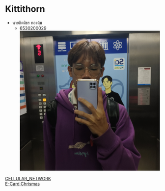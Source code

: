 
# Kittithorn

- นายกิตติธร ทองตุ้ม
  - 6530200029
![Alt text](images/20241122_083340.jpg)

[CELLULAR_NETWORK](http://kitty340822.github.io/cellular_network.html)</br>
[E-Card Chrismas]()
